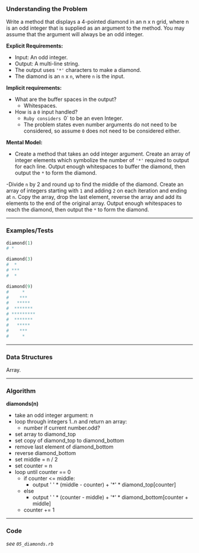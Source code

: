 ### Understanding the Problem
Write a method that displays a 4-pointed diamond in an n x n grid, where n is an odd integer that is supplied as an argument to the method. You may assume that the argument will always be an odd integer.

**Explicit Requirements:**

- Input: An odd integer.
- Output: A multi-line string.
- The output uses `'*'` characters to make a diamond.
- The diamond is an `n` x `n`, where `n` is the input.

**Implicit requirements:**

- What are the buffer spaces in the output?
    - Whitespaces.
- How is a `0` input handled?
    - `Ruby considers `0` to be an even Integer.  
    - The problem states even number arguments do not need to be considered, so assume `0` does not need to be considered either.

**Mental Model:**

- Create a method that takes an odd integer argument.  Create an array of integer elements which symbolize the number of `'*'` required to output for each line.  Output enough whitespaces to buffer the diamond, then output the `*` to form the diamond.

-Divide `n` by 2 and round up to find the middle of the diamond.  Create an array of integers starting with `1` and adding `2` on each iteration and ending at `n`.  Copy the array, drop the last element, reverse the array and add its elements to the end of the original array.  Output enough whitespaces to reach the diamond, then output the `*` to form the diamond.

---
### Examples/Tests
```ruby
diamond(1)
# *

diamond(3)
#  *
# ***
#  *

diamond(9)
#     *
#    ***
#   *****
#  *******
# *********
#  *******
#   *****
#    ***
#     *
```
---
### Data Structures
Array.

---
### Algorithm
**diamonds(n)**
- take an odd integer argument: n
- loop through integers 1..n and return an array:
  - number if current number.odd?
- set array to diamond_top
- set copy of diamond_top to diamond_bottom
- remove last element of diamond_bottom
- reverse diamond_bottom
- set middle = n / 2
- set counter = n
- loop until counter == 0
  - if counter <= middle:
    - output ' ' * (middle - counter) + '*' * diamond_top[counter]
  - else
    - output ' ' * (counter - middle) + '*' * diamond_bottom[counter + middle]
  - counter += 1
---
### Code
*see `05_diamonds.rb`*
